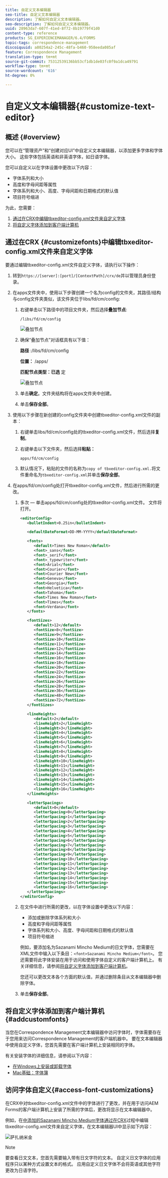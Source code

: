 ```yaml
---
title: 自定义文本编辑器
seo-title: 自定义文本编辑器
description: 了解如何自定义文本编辑器。
seo-description: 了解如何自定义文本编辑器。
uuid: 28963da7-607f-41ed-8f72-8b19779f41d0
content-type: reference
products: SG_EXPERIENCEMANAGER/6.4/FORMS
topic-tags: correspondence-management
discoiquuid: a80254a2-245c-48fa-b460-958eeda085af
feature: Correspondence Management
translation-type: tm+mt
source-git-commit: 75312539136bb53cf1db1de03fc0f9a1dca49791
workflow-type: tm+mt
source-wordcount: '616'
ht-degree: 0%

---
```



# 自定义文本编辑器{#customize-text-editor}

## 概述 {#overview}

您可以在“管理资产”和“创建对应UI”中自定义文本编辑器，以添加更多字体和字体大小。 这些字体包括英语和非英语字体，如日语字体。

您可以自定义以在字体设置中更改以下内容：

* 字体系列和大小
* 高度和字母间距等属性
* 字体系列和大小、高度、字母间距和日期格式的默认值
* 项目符号缩进

为此，您需要：

1. [通过在CRX中编辑tbxeditor-config.xml文件来自定义字体](#customizefonts)
1. [将自定义字体添加到客户端计算机](#addcustomfonts)

## 通过在CRX {#customizefonts}中编辑tbxeditor-config.xml文件来自定义字体

要通过编辑tbxeditor-config.xml文件自定义字体，请执行以下操作：

1. 转到`https://[server]:[port]/[ContextPath]/crx/de`并以管理员身份登录。
1. 在apps文件夹中，使用以下步骤创建一个名为config的文件夹，其路径/结构与config文件夹类似，该文件夹位于libs/fd/cm/config:

   1. 右键单击以下路径中的项目文件夹，然后选择&#x200B;**叠加节点**:

      `/libs/fd/cm/config`

      ![叠加节点](assets/1-4.png)

   1. 确保“叠加节点”对话框具有以下值：

      **路径** :/libs/fd/cm/config

      **位置：** /apps/

      **匹配节点类型：已选** 定

      ![叠加节点](assets/2-2.png)

   1. 单击&#x200B;**确定**。文件夹结构将在apps文件夹中创建。

   1. 单击&#x200B;**保存全部**。

1. 使用以下步骤在新创建的config文件夹中创建tbxeditor-config.xml文件的副本：

   1. 右键单击libs/fd/cm/config处的tbxeditor-config.xml文件，然后选择&#x200B;**复制**。
   1. 右键单击以下文件夹，然后选择&#x200B;**粘贴：**

      `apps/fd/cm/config`

   1. 默认情况下，粘贴的文件的名称为`copy of tbxeditor-config.xml.`将文件重命名为`tbxeditor-config.xml`并单击&#x200B;**保存全部**。

1. 在apps/fd/cm/config处打开tbxeditor-config.xml文件，然后进行所需的更改。

   1. 多次 — 单击apps/fd/cm/config处的tbxeditor-config.xml文件。 文件将打开。

      ```xml
      <editorConfig>
         <bulletIndent>0.25in</bulletIndent>
      
         <defaultDateFormat>DD-MM-YYYY</defaultDateFormat>
      
         <fonts>
            <default>Times New Roman</default>
            <font>_sans</font>
            <font>_serif</font>
            <font>_typewriter</font>
            <font>Arial</font>
            <font>Courier</font>
            <font>Courier New</font>
            <font>Geneva</font>
            <font>Georgia</font>
            <font>Helvetica</font>
            <font>Tahoma</font>
            <font>Times New Roman</font>
            <font>Times</font>
            <font>Verdana</font>
         </fonts>
      
         <fontSizes>
            <default>12</default>
            <fontSize>8</fontSize>
            <fontSize>9</fontSize>
            <fontSize>10</fontSize>
            <fontSize>11</fontSize>
            <fontSize>12</fontSize>
            <fontSize>14</fontSize>
            <fontSize>16</fontSize>
            <fontSize>18</fontSize>
            <fontSize>20</fontSize>
            <fontSize>22</fontSize>
            <fontSize>24</fontSize>
            <fontSize>26</fontSize>
            <fontSize>28</fontSize>
            <fontSize>36</fontSize>
            <fontSize>48</fontSize>
            <fontSize>72</fontSize>
         </fontSizes>
      
         <lineHeights>
            <default>2</default>     
            <lineHeight>2</lineHeight>
            <lineHeight>3</lineHeight>
            <lineHeight>4</lineHeight>
            <lineHeight>5</lineHeight>
            <lineHeight>6</lineHeight>
            <lineHeight>7</lineHeight>
            <lineHeight>8</lineHeight>
            <lineHeight>9</lineHeight>
            <lineHeight>10</lineHeight>
            <lineHeight>11</lineHeight>
            <lineHeight>12</lineHeight>
            <lineHeight>13</lineHeight>
            <lineHeight>14</lineHeight>
            <lineHeight>15</lineHeight>
            <lineHeight>16</lineHeight>
         </lineHeights>
      
         <letterSpacings>
            <default>0</default>
            <letterSpacing>0</letterSpacing>
            <letterSpacing>1</letterSpacing>
            <letterSpacing>2</letterSpacing>
            <letterSpacing>3</letterSpacing>
            <letterSpacing>4</letterSpacing>
            <letterSpacing>5</letterSpacing>
            <letterSpacing>6</letterSpacing>
            <letterSpacing>7</letterSpacing>
            <letterSpacing>8</letterSpacing>
            <letterSpacing>9</letterSpacing>
            <letterSpacing>10</letterSpacing>
            <letterSpacing>11</letterSpacing>
            <letterSpacing>12</letterSpacing>
            <letterSpacing>13</letterSpacing>
            <letterSpacing>14</letterSpacing>
            <letterSpacing>15</letterSpacing>
            <letterSpacing>16</letterSpacing>
         </letterSpacings>
      </editorConfig>
      ```

   1. 在文件中进行所需的更改，以在字体设置中更改以下内容：

      * 添加或删除字体系列和大小
      * 高度和字母间距等属性
      * 字体系列和大小、高度、字母间距和日期格式的默认值
      * 项目符号缩进

      例如，要添加名为Sazanami Mincho Medium的日文字体，您需要在XML文件中输入以下条目：`<font>Sazanami Mincho Medium</font>`。 您还需要将此字体安装在用于访问和使用字体自定义的客户端计算机上。 有关详细信息，请参阅[将自定义字体添加到客户端计算机](#addcustomfonts)。

      您还可以更改文本各个方面的默认值，并通过删除条目从文本编辑器中删除字体。

   1. 单击&#x200B;**保存全部**。


## 将自定义字体添加到客户端计算机{#addcustomfonts}

当您在Correspondence Management文本编辑器中访问字体时，字体需要存在于您用来访问Correspondence Management的客户端机器中。 要在文本编辑器中使用自定义字体，您首先需要在客户端计算机上安装相同的字体。

有关安装字体的详细信息，请参阅以下内容：

* [在Windows上安装或卸载字体](https://windows.microsoft.com/en-us/windows-vista/install-or-uninstall-fonts)
* [Mac基础：字体簿](https://support.apple.com/en-us/HT201749)

## 访问字体自定义{#access-font-customizations}

在CRX中对tbxeditor-config.xml文件中的字体进行了更改，并在用于访问AEM Forms的客户端计算机上安装了所需的字体后，更改将显示在文本编辑器中。

例如，在[中添加的Sazanami Mincho Medium字体通过在CRX](#customizefonts)过程中编辑tbxeditor-config.xml文件来自定义字体，在文本编辑器UI中显示如下内容：

![萨扎纳米金](assets/sazanamiminchointext.png)

>[!NOTE]
>
>要查看日文文本，您首先需要输入带有日文字符的文本。 自定义日文字体的应用程序只以某种方式设置文本的格式。 应用自定义日文字体不会将英语或其他字符更改为日语字符。

